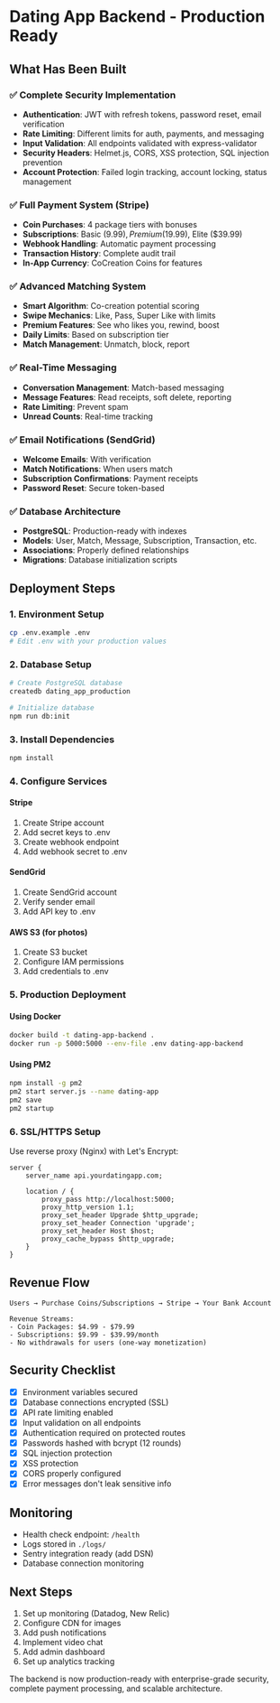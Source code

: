 # Dating App Backend - Production Ready

## What Has Been Built

### ✅ Complete Security Implementation
- **Authentication**: JWT with refresh tokens, password reset, email verification
- **Rate Limiting**: Different limits for auth, payments, and messaging
- **Input Validation**: All endpoints validated with express-validator
- **Security Headers**: Helmet.js, CORS, XSS protection, SQL injection prevention
- **Account Protection**: Failed login tracking, account locking, status management

### ✅ Full Payment System (Stripe)
- **Coin Purchases**: 4 package tiers with bonuses
- **Subscriptions**: Basic ($9.99), Premium ($19.99), Elite ($39.99)
- **Webhook Handling**: Automatic payment processing
- **Transaction History**: Complete audit trail
- **In-App Currency**: CoCreation Coins for features

### ✅ Advanced Matching System
- **Smart Algorithm**: Co-creation potential scoring
- **Swipe Mechanics**: Like, Pass, Super Like with limits
- **Premium Features**: See who likes you, rewind, boost
- **Daily Limits**: Based on subscription tier
- **Match Management**: Unmatch, block, report

### ✅ Real-Time Messaging
- **Conversation Management**: Match-based messaging
- **Message Features**: Read receipts, soft delete, reporting
- **Rate Limiting**: Prevent spam
- **Unread Counts**: Real-time tracking

### ✅ Email Notifications (SendGrid)
- **Welcome Emails**: With verification
- **Match Notifications**: When users match
- **Subscription Confirmations**: Payment receipts
- **Password Reset**: Secure token-based

### ✅ Database Architecture
- **PostgreSQL**: Production-ready with indexes
- **Models**: User, Match, Message, Subscription, Transaction, etc.
- **Associations**: Properly defined relationships
- **Migrations**: Database initialization scripts

## Deployment Steps

### 1. Environment Setup
```bash
cp .env.example .env
# Edit .env with your production values
```

### 2. Database Setup
```bash
# Create PostgreSQL database
createdb dating_app_production

# Initialize database
npm run db:init
```

### 3. Install Dependencies
```bash
npm install
```

### 4. Configure Services

#### Stripe
1. Create Stripe account
2. Add secret keys to .env
3. Create webhook endpoint
4. Add webhook secret to .env

#### SendGrid
1. Create SendGrid account
2. Verify sender email
3. Add API key to .env

#### AWS S3 (for photos)
1. Create S3 bucket
2. Configure IAM permissions
3. Add credentials to .env

### 5. Production Deployment

#### Using Docker
```bash
docker build -t dating-app-backend .
docker run -p 5000:5000 --env-file .env dating-app-backend
```

#### Using PM2
```bash
npm install -g pm2
pm2 start server.js --name dating-app
pm2 save
pm2 startup
```

### 6. SSL/HTTPS Setup
Use reverse proxy (Nginx) with Let's Encrypt:
```nginx
server {
    server_name api.yourdatingapp.com;
    
    location / {
        proxy_pass http://localhost:5000;
        proxy_http_version 1.1;
        proxy_set_header Upgrade $http_upgrade;
        proxy_set_header Connection 'upgrade';
        proxy_set_header Host $host;
        proxy_cache_bypass $http_upgrade;
    }
}
```

## Revenue Flow

```
Users → Purchase Coins/Subscriptions → Stripe → Your Bank Account

Revenue Streams:
- Coin Packages: $4.99 - $79.99
- Subscriptions: $9.99 - $39.99/month
- No withdrawals for users (one-way monetization)
```

## Security Checklist

- [x] Environment variables secured
- [x] Database connections encrypted (SSL)
- [x] API rate limiting enabled
- [x] Input validation on all endpoints
- [x] Authentication required on protected routes
- [x] Passwords hashed with bcrypt (12 rounds)
- [x] SQL injection protection
- [x] XSS protection
- [x] CORS properly configured
- [x] Error messages don't leak sensitive info

## Monitoring

- Health check endpoint: `/health`
- Logs stored in `./logs/`
- Sentry integration ready (add DSN)
- Database connection monitoring

## Next Steps

1. Set up monitoring (Datadog, New Relic)
2. Configure CDN for images
3. Add push notifications
4. Implement video chat
5. Add admin dashboard
6. Set up analytics tracking

The backend is now production-ready with enterprise-grade security, complete payment processing, and scalable architecture.